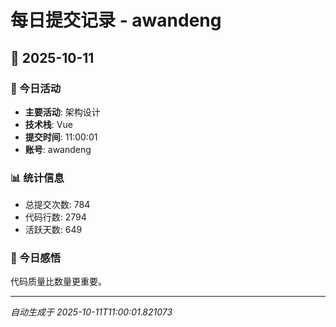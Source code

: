# 每日提交记录 - awandeng

## 📅 2025-10-11

### 🎯 今日活动
- **主要活动**: 架构设计
- **技术栈**: Vue
- **提交时间**: 11:00:01
- **账号**: awandeng

### 📊 统计信息
- 总提交次数: 784
- 代码行数: 2794
- 活跃天数: 649

### 💭 今日感悟
代码质量比数量更重要。

---
*自动生成于 2025-10-11T11:00:01.821073*

